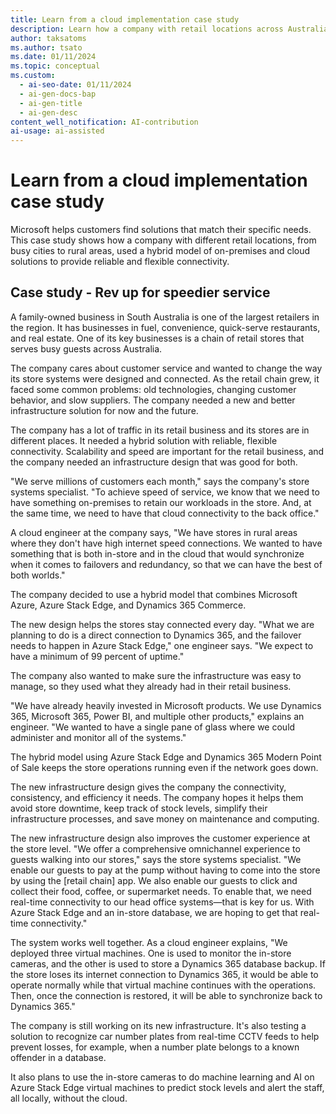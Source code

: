 ```yaml
---
title: Learn from a cloud implementation case study
description: Learn how a company with retail locations across Australia used a hybrid model of on-premises and cloud solutions to improve its connectivity and customer service.
author: taksatoms
ms.author: tsato
ms.date: 01/11/2024
ms.topic: conceptual
ms.custom:
  - ai-seo-date: 01/11/2024
  - ai-gen-docs-bap
  - ai-gen-title
  - ai-gen-desc
content_well_notification: AI-contribution
ai-usage: ai-assisted
---
```


# Learn from a cloud implementation case study

Microsoft helps customers find solutions that match their specific needs. This case study shows how a company with different retail locations, from busy cities to rural areas, used a hybrid model of on-premises and cloud solutions to provide reliable and flexible connectivity.

## Case study - Rev up for speedier service

A family-owned business in South Australia is one of the largest retailers in the region. It has businesses in fuel, convenience, quick-serve restaurants, and real estate. One of its key businesses is a chain of retail stores that serves busy guests across Australia.

The company cares about customer service and wanted to change the way its store systems were designed and connected. As the retail chain grew, it faced some common problems: old technologies, changing customer behavior, and slow suppliers. The company needed a new and better infrastructure solution for now and the future.

The company has a lot of traffic in its retail business and its stores are in different places. It needed a hybrid solution with reliable, flexible connectivity. Scalability and speed are important for the retail business, and the company needed an infrastructure design that was good for both.

"We serve millions of customers each month," says the company's store systems specialist. "To achieve speed of service, we know that we need to have something on-premises to retain our workloads in the store. And, at the same time, we need to have that cloud connectivity to the back office."

A cloud engineer at the company says, "We have stores in rural areas where they don't have high internet speed connections. We wanted to have something that is both in-store and in the cloud that would synchronize when it comes to failovers and redundancy, so that we can have the best of both worlds."

The company decided to use a hybrid model that combines Microsoft Azure, Azure Stack Edge, and Dynamics 365 Commerce.

The new design helps the stores stay connected every day. "What we are planning to do is a direct connection to Dynamics 365, and the failover needs to happen in Azure Stack Edge," one engineer says. "We expect to have a minimum of 99 percent of uptime."

The company also wanted to make sure the infrastructure was easy to manage, so they used what they already had in their retail business.

"We have already heavily invested in Microsoft products. We use Dynamics 365, Microsoft 365, Power BI, and multiple other products," explains an engineer. "We wanted to have a single pane of glass where we could administer and monitor all of the systems."

The hybrid model using Azure Stack Edge and Dynamics 365 Modern Point of Sale keeps the store operations running even if the network goes down.

The new infrastructure design gives the company the connectivity, consistency, and efficiency it needs. The company hopes it helps them avoid store downtime, keep track of stock levels, simplify their infrastructure processes, and save money on maintenance and computing.

The new infrastructure design also improves the customer experience at the store level. "We offer a comprehensive omnichannel experience to guests walking into our stores," says the store systems specialist. "We enable our guests to pay at the pump without having to come into the store by using the \[retail chain\] app. We also enable our guests to click and collect their food, coffee, or supermarket needs. To enable that, we need real-time connectivity to our head office systems&mdash;that is key for us. With Azure Stack Edge and an in-store database, we are hoping to get that real-time connectivity."

The system works well together. As a cloud engineer explains, "We deployed three virtual machines. One is used to monitor the in-store cameras, and the other is used to store a Dynamics 365 database backup. If the store loses its internet connection to Dynamics 365, it would be able to operate normally while that virtual machine continues with the operations. Then, once the connection is restored, it will be able to synchronize back to Dynamics 365."

The company is still working on its new infrastructure. It's also testing a solution to recognize car number plates from real-time CCTV feeds to help prevent losses, for example, when a number plate belongs to a known offender in a database.

It also plans to use the in-store cameras to do machine learning and AI on Azure Stack Edge virtual machines to predict stock levels and alert the staff, all locally, without the cloud.
